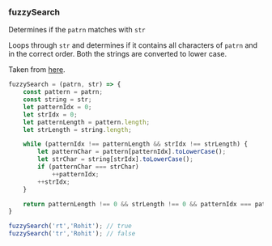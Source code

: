 ### fuzzySearch

Determines if the `patrn` matches with `str`

Loops through `str` and determines if it contains all characters of `patrn` and in the correct order. Both the strings are converted to lower case.

Taken from [here](https://github.com/forrestthewoods/lib_fts/blob/80f3f8c52db53428247e741b9efe2cde9667050c/code/fts_fuzzy_match.js#L18).
``` js
fuzzySearch = (patrn, str) => {
    const pattern = patrn;
    const string = str; 
    let patternIdx = 0;
    let strIdx = 0;
    let patternLength = pattern.length;
    let strLength = string.length;

    while (patternIdx !== patternLength && strIdx !== strLength) {
        let patternChar = pattern[patternIdx].toLowerCase();
        let strChar = string[strIdx].toLowerCase();
        if (patternChar === strChar)
            ++patternIdx;
        ++strIdx;
    }

    return patternLength !== 0 && strLength !== 0 && patternIdx === patternLength ? true : false;
}
```


``` js
fuzzySearch('rt','Rohit'); // true
fuzzySearch('tr','Rohit'); // false
```